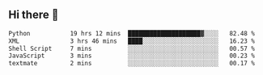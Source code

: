 ## Hi there 👋

<!--
**alihaqberdi/alihaqberdi** is a ✨ _special_ ✨ repository because its `README.md` (this file) appears on your GitHub profile.

Here are some ideas to get you started:

- 🔭 I’m currently working on ...
- 🌱 I’m currently learning ...
- 👯 I’m looking to collaborate on ...
- 🤔 I’m looking for help with ...
- 💬 Ask me about ...
- 📫 How to reach me: ...
- 😄 Pronouns: ...
- ⚡ Fun fact: ...
-->

<!--START_SECTION:waka-->

```txt
Python           19 hrs 12 mins  ████████████████████▓░░░░   82.48 %
XML              3 hrs 46 mins   ████░░░░░░░░░░░░░░░░░░░░░   16.23 %
Shell Script     7 mins          ░░░░░░░░░░░░░░░░░░░░░░░░░   00.57 %
JavaScript       3 mins          ░░░░░░░░░░░░░░░░░░░░░░░░░   00.23 %
textmate         2 mins          ░░░░░░░░░░░░░░░░░░░░░░░░░   00.17 %
```

<!--END_SECTION:waka-->
